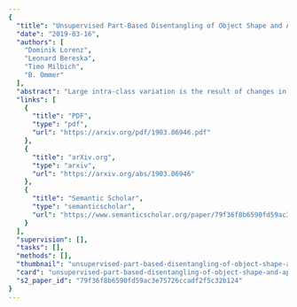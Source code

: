 ```yaml
---
{
  "title": "Unsupervised Part-Based Disentangling of Object Shape and Appearance",
  "date": "2019-03-16",
  "authors": [
    "Dominik Lorenz",
    "Leonard Bereska",
    "Timo Milbich",
    "B. Ommer"
  ],
  "abstract": "Large intra-class variation is the result of changes in multiple object characteristics. Images, however, only show the superposition of different variable factors such as appearance or shape. Therefore, learning to disentangle and represent these different characteristics poses a great challenge, especially in the unsupervised case. Moreover, large object articulation calls for a flexible part-based model. We present an unsupervised approach for disentangling appearance and shape by learning parts consistently over all instances of a category. Our model for learning an object representation is trained by simultaneously exploiting invariance and equivariance constraints between synthetically transformed images. Since no part annotation or prior information on an object class is required, the approach is applicable to arbitrary classes. We evaluate our approach on a wide range of object categories and diverse tasks including pose prediction, disentangled image synthesis, and video-to-video translation. The approach outperforms the state-of-the-art on unsupervised keypoint prediction and compares favorably even against supervised approaches on the task of shape and appearance transfer.",
  "links": [
    {
      "title": "PDF",
      "type": "pdf",
      "url": "https://arxiv.org/pdf/1903.06946.pdf"
    },
    {
      "title": "arXiv.org",
      "type": "arxiv",
      "url": "https://arxiv.org/abs/1903.06946"
    },
    {
      "title": "Semantic Scholar",
      "type": "semanticscholar",
      "url": "https://www.semanticscholar.org/paper/79f36f8b6590fd59ac3e75726ccadf2f5c32b124"
    }
  ],
  "supervision": [],
  "tasks": [],
  "methods": [],
  "thumbnail": "unsupervised-part-based-disentangling-of-object-shape-and-appearance-thumb.jpg",
  "card": "unsupervised-part-based-disentangling-of-object-shape-and-appearance-card.jpg",
  "s2_paper_id": "79f36f8b6590fd59ac3e75726ccadf2f5c32b124"
}
---
```


